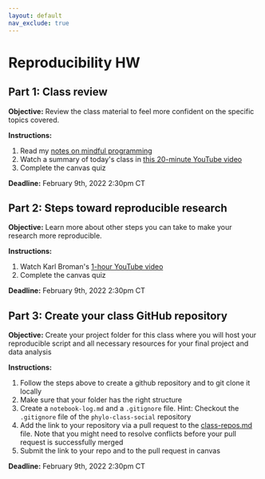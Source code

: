 ```yaml
---
layout: default
nav_exclude: true
---
```


# Reproducibility HW

## Part 1: Class review

**Objective:** Review the class material to feel more confident on the specific topics covered.

**Instructions:**

1. Read my [notes on mindful programming](https://github.com/crsl4/mindful-programming/blob/master/lecture.md)
2. Watch a summary of today's class in [this 20-minute YouTube video](https://www.youtube.com/watch?v=7KCqpL0cde8)
3. Complete the canvas quiz

**Deadline:** February 9th, 2022 2:30pm CT

## Part 2: Steps toward reproducible research

**Objective:** Learn more about other steps you can take to make your research more reproducible.

**Instructions:** 

1. Watch Karl Broman's [1-hour YouTube video](https://www.youtube.com/watch?v=rNQ-RlG3JnQ)
2. Complete the canvas quiz

**Deadline:** February 9th, 2022 2:30pm CT

## Part 3: Create your class GitHub repository

**Objective:** Create your project folder for this class where you will host your reproducible script and all necessary resources for your final project and data analysis

**Instructions:** 

1. Follow the steps above to create a github repository and to git clone it locally
2. Make sure that your folder has the right structure
3. Create a `notebook-log.md` and a `.gitignore` file. Hint: Checkout the `.gitignore` file of the `phylo-class-social` repository
4. Add the link to your repository via a pull request to the [class-repos.md](https://github.com/crsl4/phylogenetics-class/blob/master/exercises/class-repos.md) file. Note that you might need to resolve conflicts before your pull request is successfully merged
5. Submit the link to your repo and to the pull request in canvas

**Deadline:** February 9th, 2022 2:30pm CT
